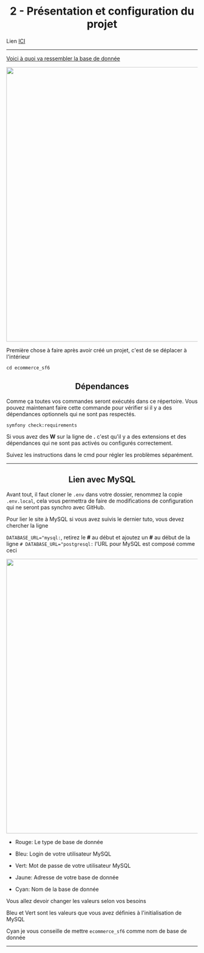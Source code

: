 <h1 align="center">2 - Présentation et configuration du projet</h1>

Lien [ICI](https://www.youtube.com/watch?v=kpSYFMV4eJc&list=PLBq3aRiVuwyzI0MT4LhvwqkVenz5pF_DM)

---

[Voici à quoi va ressembler la base de donnée](https://dbdiagram.io/d/61643981940c4c4eec8f40a5)

<img src=".\assets\02%20-%20Présentation%20et%20configuration%20du%20projet\database_diagram.png" title="" alt="" width="722">

Première chose à faire après avoir créé un projet, c'est de se déplacer à l'intérieur

```shell
cd ecommerce_sf6
```

<h2 align="center">Dépendances</h2>

Comme ça toutes vos commandes seront exécutés dans ce répertoire. Vous pouvez maintenant faire cette commande pour vérifier si il y a des dépendances optionnels qui ne sont pas respectés.

```shell
symfony check:requirements
```

Si vous avez des **W** sur la ligne de **.** c'est qu'il y a des extensions et des dépendances qui ne sont pas activés ou configurés correctement.

Suivez les instructions dans le cmd pour régler les problèmes séparément.

---

<h2 align="center">Lien avec MySQL</h2>

Avant tout, il faut cloner le `.env` dans votre dossier, renommez la copie `.env.local`, cela vous permettra de faire de modifications de configuration qui ne seront pas synchro avec GitHub.

Pour lier le site à MySQL si vous avez suivis le dernier tuto, vous devez chercher la ligne  

`DATABASE_URL="mysql:`, retirez le **#** au début  et ajoutez un **#** au début de la ligne `# DATABASE_URL="postgresql:` l'URL pour MySQL est composé comme ceci

<img src=".\assets\02%20-%20Présentation%20et%20configuration%20du%20projet\explication_databaseurl.png" title="" alt="" width="722">

- Rouge: Le type de base de donnée

- Bleu: Login de votre utilisateur MySQL

- Vert: Mot de passe de votre utilisateur MySQL

- Jaune: Adresse de votre base de donnée

- Cyan: Nom de la base de donnée

Vous allez devoir changer les valeurs selon vos besoins

Bleu et Vert sont les valeurs que vous avez définies à l'initialisation de MySQL

Cyan je vous conseille de mettre `ecommerce_sf6` comme nom de base de donnée

---

